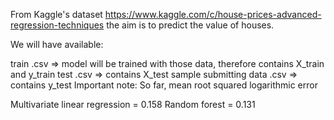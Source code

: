 From Kaggle's dataset https://www.kaggle.com/c/house-prices-advanced-regression-techniques the aim is to predict the value of houses.

We will have available:

train .csv => model will be trained with those data, therefore contains X_train and y_train
test .csv => contains X_test
sample submitting data .csv => contains y_test
Important note: So far, mean root squared logarithmic error

Multivariate linear regression = 0.158
Random forest = 0.131
